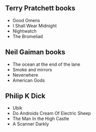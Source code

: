 ## Terry Pratchett books
- Good Omens
- I Shall Wear Midnight
- Nightwatch
- The Bromeliad

## Neil Gaiman books
- The ocean at the end of the lane
- Smoke and mirrors
- Neverwhere
- American Gods

## Philip K Dick
- Ubik
- Do Androids Cream Of Electric Sheep
- The Man In the High Castle
- A Scanner Darkly